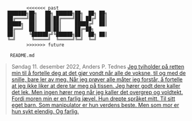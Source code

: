                <<<<<<< past
        ███████╗██╗   ██╗ ██████╗██╗  ██╗ ██╗ 
        ██╔════╝██║   ██║██╔════╝██║ ██╔╝ ██║ 
        █████╗  ██║   ██║██║     █████╔╝  ██║   
        ██╔══╝  ██║   ██║██║     ██╔═██╗           
        ██║     ╚██████╔╝╚██████╗██║  ██╗ ██║     
        ╚═╝      ╚═════╝  ╚═════╝╚═╝  ╚═╝          
               >>>>>>> future
               
         README.md 

> 
> 
> Søndag 11. desember 2022, Anders P. Tednes [Jeg tviholder på retten min til å fortelle deg at det gjør vondt når alle de voksne, til og med de snille, bare ler av meg. Når jeg prøver alle måter jeg forstår, å fortelle at jeg ikke liker at dere tar meg på tissen. Jeg hører godt dere kaller det lek. Men ingen hører meg når jeg kaller det overgrep og voldtekt. Fordi moren min er en farlig jævel.
Hun drepte språket mitt. Til sitt eget barn. Som manipulator er hun verdens beste. Men som mor er hun sykt elendig. Og farlig.](https://www.facebook.com/permalink.php?story_fbid=134601246089408&id=100086185997995)
